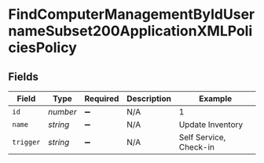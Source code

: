 # FindComputerManagementByIdUsernameSubset200ApplicationXMLPoliciesPolicy


## Fields

| Field                  | Type                   | Required               | Description            | Example                |
| ---------------------- | ---------------------- | ---------------------- | ---------------------- | ---------------------- |
| `id`                   | *number*               | :heavy_minus_sign:     | N/A                    | 1                      |
| `name`                 | *string*               | :heavy_minus_sign:     | N/A                    | Update Inventory       |
| `trigger`              | *string*               | :heavy_minus_sign:     | N/A                    | Self Service, Check-in |